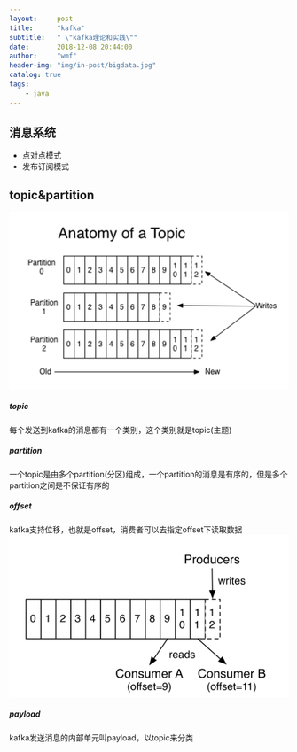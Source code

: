 ```yaml
---
layout:     post
title:      "kafka"
subtitle:   " \"kafka理论和实践\""
date:       2018-12-08 20:44:00
author:     "wmf"
header-img: "img/in-post/bigdata.jpg"
catalog: true
tags:
    - java
---
```

## 消息系统
+ 点对点模式
+ 发布订阅模式<br>
## topic&partition
![](/img/in-post/topic.png)
##### topic
每个发送到kafka的消息都有一个类别，这个类别就是topic(主题)
##### partition
一个topic是由多个partition(分区)组成，一个partition的消息是有序的，但是多个partition之间是不保证有序的
##### offset
kafka支持位移，也就是offset，消费者可以去指定offset下读取数据
![](/img/in-post/offset.png)
##### payload
kafka发送消息的内部单元叫payload，以topic来分类

